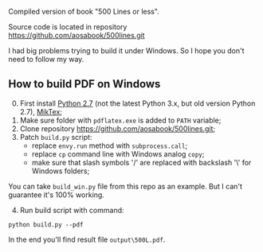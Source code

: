 Compiled version of book "500 Lines or less".

Source code is located in repository https://github.com/aosabook/500lines.git

I had big problems trying to build it under Windows. So I hope you don't need to follow my way.

## How to build PDF on Windows

0. First install [Python 2.7](https://www.python.org/downloads/release/python-2714/) (not the latest Python 3.x, but old version Python 2.7), [MikTex](https://miktex.org/);
1. Make sure folder with `pdflatex.exe` is added to `PATH` variable;
2. Clone repository https://github.com/aosabook/500lines.git;
3. Patch `build.py` script:
    * replace `envy.run` method with `subprocess.call`;
    * replace `cp` command line with Windows analog `copy`;
    * make sure that slash symbols '/' are replaced with backslash '\\' for Windows folders;

  You can take `build_win.py` file from this repo as an example. But I can't guarantee it's 100% working.

4. Run build script with command:
```
python build.py --pdf
```

In the end you'll find result file `output\500L.pdf`.
